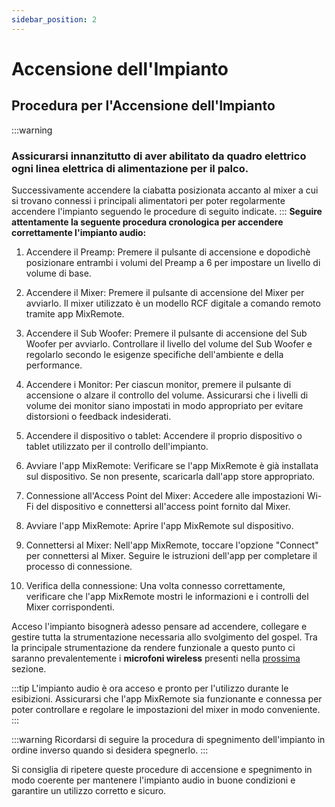 ```yaml
---
sidebar_position: 2
---
```


# Accensione dell'Impianto
## Procedura per l'Accensione dell'Impianto

:::warning
### Assicurarsi innanzitutto di aver abilitato da quadro elettrico ogni linea elettrica di alimentazione per il palco.
Successivamente accendere la ciabatta posizionata accanto al mixer a cui si trovano connessi i principali alimentatori per poter regolarmente accendere l'impianto seguendo le procedure di seguito indicate.
:::
**Seguire attentamente la seguente procedura cronologica per accendere correttamente l'impianto audio:**

1. Accendere il Preamp: Premere il pulsante di accensione e dopodichè posizionare entrambi i volumi del Preamp a 6 per impostare un livello di volume di base.

2. Accendere il Mixer: Premere il pulsante di accensione del Mixer per avviarlo. Il mixer utilizzato è un modello RCF digitale a comando remoto tramite app MixRemote.

3. Accendere il Sub Woofer: Premere il pulsante di accensione del Sub Woofer per avviarlo. Controllare il livello del volume del Sub Woofer e regolarlo secondo le esigenze specifiche dell'ambiente e della performance.

4. Accendere i Monitor: Per ciascun monitor, premere il pulsante di accensione o alzare il controllo del volume. Assicurarsi che i livelli di volume dei monitor siano impostati in modo appropriato per evitare distorsioni o feedback indesiderati.

5. Accendere il dispositivo o tablet: Accendere il proprio dispositivo o tablet utilizzato per il controllo dell'impianto.

6. Avviare l'app MixRemote: Verificare se l'app MixRemote è già installata sul dispositivo. Se non presente, scaricarla dall'app store appropriato.

7. Connessione all'Access Point del Mixer: Accedere alle impostazioni Wi-Fi del dispositivo e connettersi all'access point fornito dal Mixer.

8. Avviare l'app MixRemote: Aprire l'app MixRemote sul dispositivo.

9. Connettersi al Mixer: Nell'app MixRemote, toccare l'opzione "Connect" per connettersi al Mixer. Seguire le istruzioni dell'app per completare il processo di connessione.

10. Verifica della connessione: Una volta connesso correttamente, verificare che l'app MixRemote mostri le informazioni e i controlli del Mixer corrispondenti.

Acceso l'impianto bisognerà adesso pensare ad accendere, collegare e gestire tutta la strumentazione necessaria allo svolgimento del gospel. Tra la principale strumentazione da rendere funzionale a questo punto ci saranno prevalentemente i **microfoni wireless** presenti nella [prossima](./Microfoni.md) sezione. 

:::tip
L'impianto audio è ora acceso e pronto per l'utilizzo durante le esibizioni. Assicurarsi che l'app MixRemote sia funzionante e connessa per poter controllare e regolare le impostazioni del mixer in modo conveniente.
:::

:::warning
Ricordarsi di seguire la procedura di spegnimento dell'impianto in ordine inverso quando si desidera spegnerlo.
:::

Si consiglia di ripetere queste procedure di accensione e spegnimento in modo coerente per mantenere l'impianto audio in buone condizioni e garantire un utilizzo corretto e sicuro.